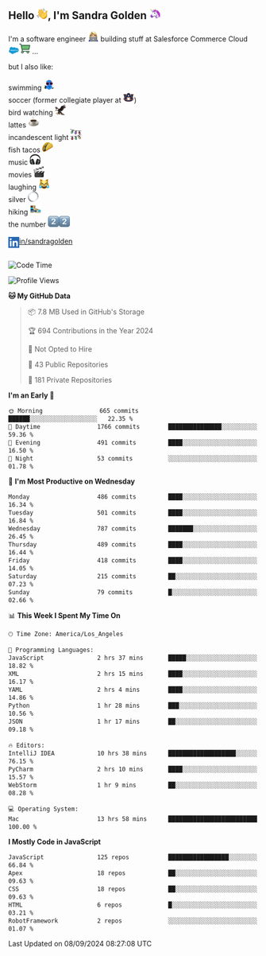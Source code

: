 ## Hello <img src="./static/emoji/wave.png" width="22" />, I'm Sandra Golden <img src="./static/emoji/unicorn-face.png" width="22" />

I'm a software engineer <img src="./static/emoji/female-technologist.png" width="22" /> building stuff at Salesforce Commerce Cloud <img src="./static/emoji/salesforce.png" width="22" /><img src="./static/emoji/commerce-cloud.png" width="22" />&nbsp;...

but I also like:<br/><br/>
swimming <img alt="swimming" src="./static/emoji/keep-swimming.png" width="22" /><br/>
soccer  (former collegiate player at <img src="./static/emoji/auburn.png" width="22" />)<br/>
bird watching <img src="./static/emoji/eagle.png" width="22" /><br/>
lattes <img src="./static/emoji/coffee.png" width="22" /><br/>
incandescent light <img src="./static/emoji/lights.png" width="22" /><br/>
fish tacos <img src="./static/emoji/taco.png" width="22" /><br/>
music <img src="./static/emoji/headphones.png" width="22" /><br/>
movies <img src="./static/emoji/movie-clapper.png" width="22" /><br/>
laughing <img src="./static/emoji/joy-cat.png" width="22" /><br/>
silver <img src="./static/emoji/silver-hoop.png" width="22" /><br/>
hiking <img src="./static/emoji/hiker.png" width="22" /><br/>
the number <img src="./static/emoji/two.png" width="22" /><img src="./static/emoji/two.png" width="22" />
<br/><br/>
<img align="left" alt="Sandra Golden | LinkedIn" width="22px" src="./static/emoji/linkedin.png" /> <a href="https://www.linkedin.com/in/sandragolden/">in/sandragolden</a>
<br/><br/>
<!--START_SECTION:waka-->
![Code Time](http://img.shields.io/badge/Code%20Time-509%20hrs%2057%20mins-blue)

![Profile Views](http://img.shields.io/badge/Profile%20Views-0-blue)

**🐱 My GitHub Data** 

> 📦 7.8 MB Used in GitHub's Storage 
 > 
> 🏆 694 Contributions in the Year 2024
 > 
> 🚫 Not Opted to Hire
 > 
> 📜 43 Public Repositories 
 > 
> 🔑 181 Private Repositories 
 > 
**I'm an Early 🐤** 

```text
🌞 Morning                665 commits         ██████░░░░░░░░░░░░░░░░░░░   22.35 % 
🌆 Daytime                1766 commits        ███████████████░░░░░░░░░░   59.36 % 
🌃 Evening                491 commits         ████░░░░░░░░░░░░░░░░░░░░░   16.50 % 
🌙 Night                  53 commits          ░░░░░░░░░░░░░░░░░░░░░░░░░   01.78 % 
```
📅 **I'm Most Productive on Wednesday** 

```text
Monday                   486 commits         ████░░░░░░░░░░░░░░░░░░░░░   16.34 % 
Tuesday                  501 commits         ████░░░░░░░░░░░░░░░░░░░░░   16.84 % 
Wednesday                787 commits         ███████░░░░░░░░░░░░░░░░░░   26.45 % 
Thursday                 489 commits         ████░░░░░░░░░░░░░░░░░░░░░   16.44 % 
Friday                   418 commits         ████░░░░░░░░░░░░░░░░░░░░░   14.05 % 
Saturday                 215 commits         ██░░░░░░░░░░░░░░░░░░░░░░░   07.23 % 
Sunday                   79 commits          █░░░░░░░░░░░░░░░░░░░░░░░░   02.66 % 
```


📊 **This Week I Spent My Time On** 

```text
🕑︎ Time Zone: America/Los_Angeles

💬 Programming Languages: 
JavaScript               2 hrs 37 mins       █████░░░░░░░░░░░░░░░░░░░░   18.82 % 
XML                      2 hrs 15 mins       ████░░░░░░░░░░░░░░░░░░░░░   16.17 % 
YAML                     2 hrs 4 mins        ████░░░░░░░░░░░░░░░░░░░░░   14.86 % 
Python                   1 hr 28 mins        ███░░░░░░░░░░░░░░░░░░░░░░   10.56 % 
JSON                     1 hr 17 mins        ██░░░░░░░░░░░░░░░░░░░░░░░   09.18 % 

🔥 Editors: 
IntelliJ IDEA            10 hrs 38 mins      ███████████████████░░░░░░   76.15 % 
PyCharm                  2 hrs 10 mins       ████░░░░░░░░░░░░░░░░░░░░░   15.57 % 
WebStorm                 1 hr 9 mins         ██░░░░░░░░░░░░░░░░░░░░░░░   08.28 % 

💻 Operating System: 
Mac                      13 hrs 58 mins      █████████████████████████   100.00 % 
```

**I Mostly Code in JavaScript** 

```text
JavaScript               125 repos           █████████████████░░░░░░░░   66.84 % 
Apex                     18 repos            ██░░░░░░░░░░░░░░░░░░░░░░░   09.63 % 
CSS                      18 repos            ██░░░░░░░░░░░░░░░░░░░░░░░   09.63 % 
HTML                     6 repos             █░░░░░░░░░░░░░░░░░░░░░░░░   03.21 % 
RobotFramework           2 repos             ░░░░░░░░░░░░░░░░░░░░░░░░░   01.07 % 
```




 Last Updated on 08/09/2024 08:27:08 UTC
<!--END_SECTION:waka-->
